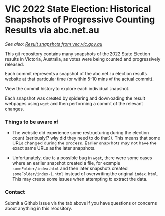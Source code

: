 # VIC 2022 State Election: Historical Snapshots of Progressive Counting Results via abc.net.au

*See also: [Result snapshots from vec.vic.gov.au](https://github.com/SiResearch/vic-2022-election-snapshots-vec.vic.gov.au)*

This git repository contains many snapshots of the 2022 State Election results in Victoria, Australia, as votes were being counted and progressively released.

Each commit represents a snapshot of the abc.net.au election results website at that particular time (or within 5-10 mins of the actual commit).

View the commit history to explore each individual snapshot.

Each snapshot was created by spidering and downloading the result webpages using `wget` and then performing a commit of the relevant changes.

### Things to be aware of

* The website did experience some restructuring during the election count (seriously!? why did they need to do that?). This means that some URLs changed during the process. Earlier snapshots may not have the exact same URLs as the later snapshots.

* Unfortunately, due to a possible bug in `wget`, there were some cases where an earlier snapshot created a file, for example `someFolder/index.html` and then later snapshots created `someFolder/index-1.html` instead of overwriting the original `index.html`. This may create some issues when attempting to extract the data.

### Contact

Submit a Github issue via the tab above if you have questions or concerns about anything in this repository.
